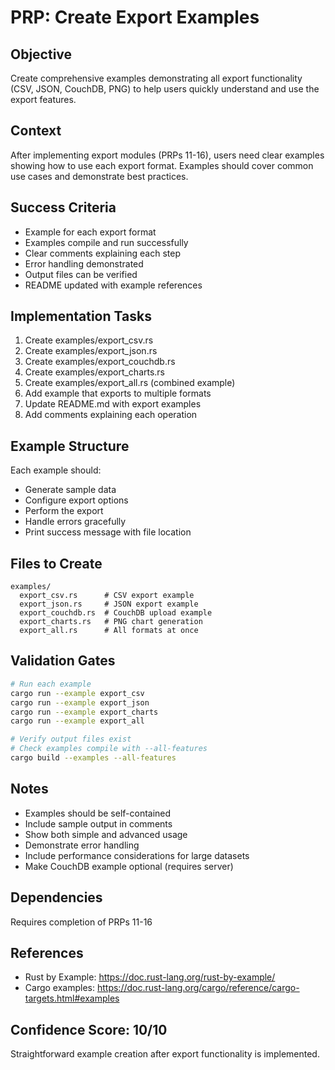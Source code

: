 # PRP: Create Export Examples

## Objective
Create comprehensive examples demonstrating all export functionality (CSV, JSON, CouchDB, PNG) to help users quickly understand and use the export features.

## Context
After implementing export modules (PRPs 11-16), users need clear examples showing how to use each export format. Examples should cover common use cases and demonstrate best practices.

## Success Criteria
- Example for each export format
- Examples compile and run successfully
- Clear comments explaining each step
- Error handling demonstrated
- Output files can be verified
- README updated with example references

## Implementation Tasks
1. Create examples/export_csv.rs
2. Create examples/export_json.rs  
3. Create examples/export_couchdb.rs
4. Create examples/export_charts.rs
5. Create examples/export_all.rs (combined example)
6. Add example that exports to multiple formats
7. Update README.md with export examples
8. Add comments explaining each operation

## Example Structure
Each example should:
- Generate sample data
- Configure export options
- Perform the export
- Handle errors gracefully
- Print success message with file location

## Files to Create
```
examples/
  export_csv.rs      # CSV export example
  export_json.rs     # JSON export example
  export_couchdb.rs  # CouchDB upload example
  export_charts.rs   # PNG chart generation
  export_all.rs      # All formats at once
```

## Validation Gates
```bash
# Run each example
cargo run --example export_csv
cargo run --example export_json
cargo run --example export_charts
cargo run --example export_all

# Verify output files exist
# Check examples compile with --all-features
cargo build --examples --all-features
```

## Notes
- Examples should be self-contained
- Include sample output in comments
- Show both simple and advanced usage
- Demonstrate error handling
- Include performance considerations for large datasets
- Make CouchDB example optional (requires server)

## Dependencies
Requires completion of PRPs 11-16

## References
- Rust by Example: https://doc.rust-lang.org/rust-by-example/
- Cargo examples: https://doc.rust-lang.org/cargo/reference/cargo-targets.html#examples

## Confidence Score: 10/10
Straightforward example creation after export functionality is implemented.